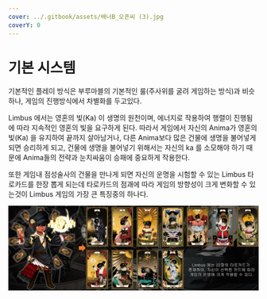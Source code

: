 ```yaml
---
cover: ../.gitbook/assets/배너B_오픈씨 (3).jpg
coverY: 0
---
```


# 기본 시스템

기본적인 플레이 방식은 부루마블의 기본적인 룰(주사위를 굴려 게임하는 방식)과 비슷하나, 게임의 진행방식에서 차별화를 두고있다.&#x20;

Limbus 에서는 영혼의 빛(Ka) 이 생명의 원천이며, 에너지로 작용하여 행렬이 진행됨에 따라 지속적인 영혼의 빛을 요구하게 된다. 따라서 게임에서 자신의 Anima가 영혼의 빛(Ka) 을 유지하여 끝까지 살아남거나, 다른 Anima보다 많은 건물에 생명을 불어넣게 되면 승리하게 되고, 건물에 생명을 불어넣기 위해서는 자신의 ka 를 소모해야 하기 때문에 Anima들의 전략과 눈치싸움이 승패에 중요하게 작용한다.&#x20;

또한 게임내 점성술사의 건물을 만나게 되면 자신의 운명을 시험할 수 있는 Limbus 타로카드를 한장 뽑게 되는데 타로카드의 점괘에 따라 게임의 방향성이 크게 변화할 수 있는것이 Limbus 게임의 가장 큰 특징중의 하나다.

![](../.gitbook/assets/기본시스템.png)
